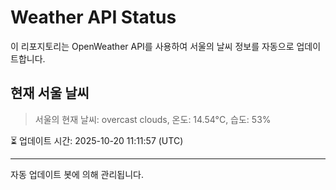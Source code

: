 
# Weather API Status

이 리포지토리는 OpenWeather API를 사용하여 서울의 날씨 정보를 자동으로 업데이트합니다.

## 현재 서울 날씨
> 서울의 현재 날씨: overcast clouds, 온도: 14.54°C, 습도: 53%

⏳ 업데이트 시간: 2025-10-20 11:11:57 (UTC)

---
자동 업데이트 봇에 의해 관리됩니다.
